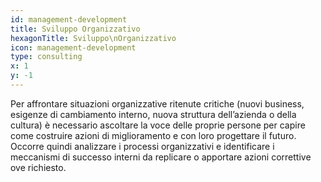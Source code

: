 ```yaml
---
id: management-development
title: Sviluppo Organizzativo
hexagonTitle: Sviluppo\nOrganizzativo
icon: management-development
type: consulting
x: 1
y: -1
---
```


Per affrontare situazioni organizzative ritenute critiche (nuovi business, esigenze di cambiamento interno, nuova struttura dell’azienda o della cultura) è necessario ascoltare la voce delle proprie persone per capire come costruire azioni di miglioramento e con loro progettare il futuro. Occorre quindi analizzare i processi organizzativi e identificare i meccanismi di successo interni da replicare o apportare azioni correttive ove richiesto.
